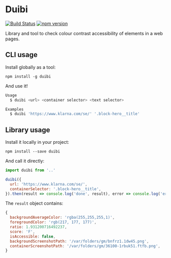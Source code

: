 # Duibi

[![Build Status](https://travis-ci.org/batata-frita/duibi.svg)](https://travis-ci.org/batata-frita/duibi)
[![npm version](https://badge.fury.io/js/duibi.svg)](https://badge.fury.io/js/duibi)

Library and tool to check colour contrast accessibility of elements in a web pages.

## CLI usage

Install globally as a tool:

```
npm install -g duibi
```

And use it!

```bash
Usage
  $ duibi <url> <container selector> <text selector>

Examples
  $ duibi 'https://www.klarna.com/se/' '.block-hero__title'
```

## Library usage

Install it locally in your project:

```
npm install --save duibi
```

And call it directly:

```js
import duibi from '..'

duibi({
  url: 'https://www.klarna.com/se/',
  containerSelector: '.block-hero__title',
}).then(result => console.log('done', result), error => console.log('error', error))
```

The `result` object contains:

```js
{
  backgroundAverageColor: 'rgba(255,255,255,1)',
  foregroundColor: 'rgb(217, 177, 177)',
  ratio: 1.931200716492237,
  score: 'F',
  isAccessible: false,
  backgroundScreenshotPath: '/var/folders/gm/bnfrz1.1dw45.png',
  containerScreenshotPath: '/var/folders/gm/36100-1rbuk51.ftfb.png',
}
```
